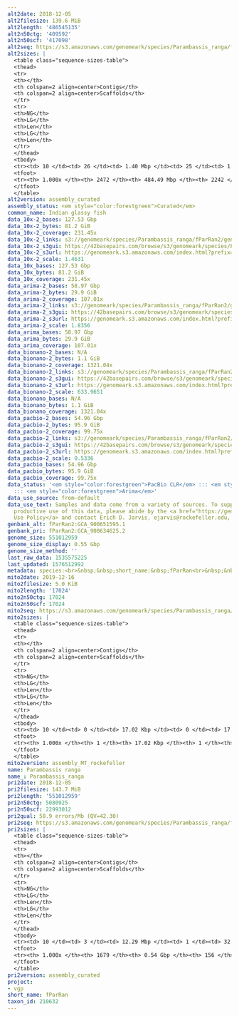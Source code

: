```yaml
---
alt2date: 2018-12-05
alt2filesize: 139.6 MiB
alt2length: '486545135'
alt2n50ctg: '409592'
alt2n50scf: '417098'
alt2seq: https://s3.amazonaws.com/genomeark/species/Parambassis_ranga/fParRan2/assembly_curated/fParRan2.alt.cur.20181205.fasta.gz
alt2sizes: |
  <table class="sequence-sizes-table">
  <thead>
  <tr>
  <th></th>
  <th colspan=2 align=center>Contigs</th>
  <th colspan=2 align=center>Scaffolds</th>
  </tr>
  <tr>
  <th>NG</th>
  <th>LG</th>
  <th>Len</th>
  <th>LG</th>
  <th>Len</th>
  </tr>
  </thead>
  <tbody>
  <tr><td> 10 </td><td> 26 </td><td> 1.40 Mbp </td><td> 25 </td><td> 1.49 Mbp </td></tr><tr><td> 20 </td><td> 69 </td><td> 0.97 Mbp </td><td> 66 </td><td> 0.99 Mbp </td></tr><tr><td> 30 </td><td> 128 </td><td> 0.68 Mbp </td><td> 122 </td><td> 0.73 Mbp </td></tr><tr><td> 40 </td><td> 210 </td><td> 0.52 Mbp </td><td> 201 </td><td> 0.53 Mbp </td></tr><tr style="background-color:#cccccc;"><td> 50 </td><td> 315 </td><td> 409.59 Kbp </td><td> 305 </td><td> 417.10 Kbp </td></tr><tr><td> 60 </td><td> 450 </td><td> 316.35 Kbp </td><td> 437 </td><td> 325.33 Kbp </td></tr><tr><td> 70 </td><td> 630 </td><td> 230.93 Kbp </td><td> 613 </td><td> 235.11 Kbp </td></tr><tr><td> 80 </td><td> 876 </td><td> 165.81 Kbp </td><td> 856 </td><td> 169.56 Kbp </td></tr><tr><td> 90 </td><td> 1251 </td><td> 101.26 Kbp </td><td> 1225 </td><td> 102.64 Kbp </td></tr><tr><td> 100 </td><td> 2471 </td><td> 6  bp </td><td> 2241 </td><td> 173  bp </td></tr></tbody>
  <tfoot>
  <tr><th> 1.000x </th><th> 2472 </th><th> 484.49 Mbp </th><th> 2242 </th><th> 486.55 Mbp </th></tr>
  </tfoot>
  </table>
alt2version: assembly_curated
assembly_status: <em style="color:forestgreen">Curated</em>
common_name: Indian glassy fish
data_10x-2_bases: 127.53 Gbp
data_10x-2_bytes: 81.2 GiB
data_10x-2_coverage: 231.45x
data_10x-2_links: s3://genomeark/species/Parambassis_ranga/fParRan2/genomic_data/10x/<br>
data_10x-2_s3gui: https://42basepairs.com/browse/s3/genomeark/species/Parambassis_ranga/fParRan2/genomic_data/10x/
data_10x-2_s3url: https://genomeark.s3.amazonaws.com/index.html?prefix=species/Parambassis_ranga/fParRan2/genomic_data/10x/
data_10x-2_scale: 1.4631
data_10x_bases: 127.53 Gbp
data_10x_bytes: 81.2 GiB
data_10x_coverage: 231.45x
data_arima-2_bases: 58.97 Gbp
data_arima-2_bytes: 29.9 GiB
data_arima-2_coverage: 107.01x
data_arima-2_links: s3://genomeark/species/Parambassis_ranga/fParRan2/genomic_data/arima/<br>
data_arima-2_s3gui: https://42basepairs.com/browse/s3/genomeark/species/Parambassis_ranga/fParRan2/genomic_data/arima/
data_arima-2_s3url: https://genomeark.s3.amazonaws.com/index.html?prefix=species/Parambassis_ranga/fParRan2/genomic_data/arima/
data_arima-2_scale: 1.8356
data_arima_bases: 58.97 Gbp
data_arima_bytes: 29.9 GiB
data_arima_coverage: 107.01x
data_bionano-2_bases: N/A
data_bionano-2_bytes: 1.1 GiB
data_bionano-2_coverage: 1321.04x
data_bionano-2_links: s3://genomeark/species/Parambassis_ranga/fParRan2/genomic_data/bionano/<br>
data_bionano-2_s3gui: https://42basepairs.com/browse/s3/genomeark/species/Parambassis_ranga/fParRan2/genomic_data/bionano/
data_bionano-2_s3url: https://genomeark.s3.amazonaws.com/index.html?prefix=species/Parambassis_ranga/fParRan2/genomic_data/bionano/
data_bionano-2_scale: 633.9651
data_bionano_bases: N/A
data_bionano_bytes: 1.1 GiB
data_bionano_coverage: 1321.04x
data_pacbio-2_bases: 54.96 Gbp
data_pacbio-2_bytes: 95.9 GiB
data_pacbio-2_coverage: 99.75x
data_pacbio-2_links: s3://genomeark/species/Parambassis_ranga/fParRan2/genomic_data/pacbio/<br>
data_pacbio-2_s3gui: https://42basepairs.com/browse/s3/genomeark/species/Parambassis_ranga/fParRan2/genomic_data/pacbio/
data_pacbio-2_s3url: https://genomeark.s3.amazonaws.com/index.html?prefix=species/Parambassis_ranga/fParRan2/genomic_data/pacbio/
data_pacbio-2_scale: 0.5336
data_pacbio_bases: 54.96 Gbp
data_pacbio_bytes: 95.9 GiB
data_pacbio_coverage: 99.75x
data_status: '<em style="color:forestgreen">PacBio CLR</em> ::: <em style="color:forestgreen">10x</em>
  ::: <em style="color:forestgreen">Arima</em>'
data_use_source: from-default
data_use_text: Samples and data come from a variety of sources. To support fair and
  productive use of this data, please abide by the <a href="https://genome10k.soe.ucsc.edu/data-use-policies/">Data
  Use Policy</a> and contact Erich D. Jarvis, ejarvis@rockefeller.edu, with any questions.
genbank_alt: fParRan2:GCA_900651595.1
genbank_pri: fParRan2:GCA_900634625.2
genome_size: 551012959
genome_size_display: 0.55 Gbp
genome_size_method: ''
last_raw_data: 1535575225
last_updated: 1576512992
metadata: species:<br>&nbsp;&nbsp;short_name:&nbsp;fParRan<br>&nbsp;&nbsp;name:&nbsp;Parambassis&nbsp;ranga<br>&nbsp;&nbsp;taxon_id:&nbsp;210632<br>&nbsp;&nbsp;common_name:&nbsp;Indian&nbsp;glassy&nbsp;fish<br>&nbsp;&nbsp;order:<br>&nbsp;&nbsp;&nbsp;&nbsp;name:&nbsp;Ovalentaria<br>&nbsp;&nbsp;family:<br>&nbsp;&nbsp;&nbsp;&nbsp;name:&nbsp;Ambassidae<br>&nbsp;&nbsp;individuals:<br>&nbsp;&nbsp;&nbsp;&nbsp;-&nbsp;short_name:&nbsp;fParRan2<br>&nbsp;&nbsp;genome_size:<br>&nbsp;&nbsp;genome_size_method:<br>&nbsp;&nbsp;project:&nbsp;[&nbsp;vgp&nbsp;]<br>
mito2date: 2019-12-16
mito2filesize: 5.0 KiB
mito2length: '17024'
mito2n50ctg: 17024
mito2n50scf: 17024
mito2seq: https://s3.amazonaws.com/genomeark/species/Parambassis_ranga/fParRan2/assembly_MT_rockefeller/fParRan2.MT.20191216.fasta.gz
mito2sizes: |
  <table class="sequence-sizes-table">
  <thead>
  <tr>
  <th></th>
  <th colspan=2 align=center>Contigs</th>
  <th colspan=2 align=center>Scaffolds</th>
  </tr>
  <tr>
  <th>NG</th>
  <th>LG</th>
  <th>Len</th>
  <th>LG</th>
  <th>Len</th>
  </tr>
  </thead>
  <tbody>
  <tr><td> 10 </td><td> 0 </td><td> 17.02 Kbp </td><td> 0 </td><td> 17.02 Kbp </td></tr><tr><td> 20 </td><td> 0 </td><td> 17.02 Kbp </td><td> 0 </td><td> 17.02 Kbp </td></tr><tr><td> 30 </td><td> 0 </td><td> 17.02 Kbp </td><td> 0 </td><td> 17.02 Kbp </td></tr><tr><td> 40 </td><td> 0 </td><td> 17.02 Kbp </td><td> 0 </td><td> 17.02 Kbp </td></tr><tr style="background-color:#cccccc;"><td> 50 </td><td> 0 </td><td style="background-color:#ff8888;"> 17.02 Kbp </td><td> 0 </td><td style="background-color:#ff8888;"> 17.02 Kbp </td></tr><tr><td> 60 </td><td> 0 </td><td> 17.02 Kbp </td><td> 0 </td><td> 17.02 Kbp </td></tr><tr><td> 70 </td><td> 0 </td><td> 17.02 Kbp </td><td> 0 </td><td> 17.02 Kbp </td></tr><tr><td> 80 </td><td> 0 </td><td> 17.02 Kbp </td><td> 0 </td><td> 17.02 Kbp </td></tr><tr><td> 90 </td><td> 0 </td><td> 17.02 Kbp </td><td> 0 </td><td> 17.02 Kbp </td></tr><tr><td> 100 </td><td> 0 </td><td> 17.02 Kbp </td><td> 0 </td><td> 17.02 Kbp </td></tr></tbody>
  <tfoot>
  <tr><th> 1.000x </th><th> 1 </th><th> 17.02 Kbp </th><th> 1 </th><th> 17.02 Kbp </th></tr>
  </tfoot>
  </table>
mito2version: assembly_MT_rockefeller
name: Parambassis ranga
name_: Parambassis_ranga
pri2date: 2018-12-05
pri2filesize: 143.7 MiB
pri2length: '551012959'
pri2n50ctg: 5080925
pri2n50scf: 22993012
pri2qual: 58.9 errors/Mb (QV=42.30)
pri2seq: https://s3.amazonaws.com/genomeark/species/Parambassis_ranga/fParRan2/assembly_curated/fParRan2.pri.cur.20181205.fasta.gz
pri2sizes: |
  <table class="sequence-sizes-table">
  <thead>
  <tr>
  <th></th>
  <th colspan=2 align=center>Contigs</th>
  <th colspan=2 align=center>Scaffolds</th>
  </tr>
  <tr>
  <th>NG</th>
  <th>LG</th>
  <th>Len</th>
  <th>LG</th>
  <th>Len</th>
  </tr>
  </thead>
  <tbody>
  <tr><td> 10 </td><td> 3 </td><td> 12.29 Mbp </td><td> 1 </td><td> 32.18 Mbp </td></tr><tr><td> 20 </td><td> 8 </td><td> 10.80 Mbp </td><td> 3 </td><td> 26.05 Mbp </td></tr><tr><td> 30 </td><td> 13 </td><td> 9.15 Mbp </td><td> 5 </td><td> 24.70 Mbp </td></tr><tr><td> 40 </td><td> 21 </td><td> 6.50 Mbp </td><td> 7 </td><td> 24.49 Mbp </td></tr><tr style="background-color:#cccccc;"><td> 50 </td><td> 30 </td><td style="background-color:#88ff88;"> 5.08 Mbp </td><td> 9 </td><td style="background-color:#88ff88;"> 22.99 Mbp </td></tr><tr><td> 60 </td><td> 42 </td><td> 4.13 Mbp </td><td> 12 </td><td> 22.47 Mbp </td></tr><tr><td> 70 </td><td> 59 </td><td> 2.51 Mbp </td><td> 14 </td><td> 21.89 Mbp </td></tr><tr><td> 80 </td><td> 88 </td><td> 1.31 Mbp </td><td> 17 </td><td> 18.87 Mbp </td></tr><tr><td> 90 </td><td> 167 </td><td> 378.47 Kbp </td><td> 20 </td><td> 16.01 Mbp </td></tr><tr><td> 100 </td><td> 1678 </td><td> 6  bp </td><td> 155 </td><td> 1.17 Kbp </td></tr></tbody>
  <tfoot>
  <tr><th> 1.000x </th><th> 1679 </th><th> 0.54 Gbp </th><th> 156 </th><th> 0.55 Gbp </th></tr>
  </tfoot>
  </table>
pri2version: assembly_curated
project:
- vgp
short_name: fParRan
taxon_id: 210632
---
```

